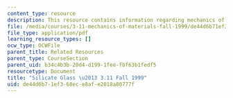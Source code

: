 ```yaml
---
content_type: resource
description: This resource contains information regarding mechanics of materials.
file: /media/courses/3-11-mechanics-of-materials-fall-1999/de44d6b71ef368ece8afe2018a80777f_MIT3_11F99_glass.pdf
file_type: application/pdf
learning_resource_types: []
ocw_type: OCWFile
parent_title: Related Resources
parent_type: CourseSection
parent_uid: b34c4b3b-20d4-d199-1fee-fbf63b1fedf5
resourcetype: Document
title: "Silicate Glass \u2013 3.11 Fall 1999"
uid: de44d6b7-1ef3-68ec-e8af-e2018a80777f
---
```

